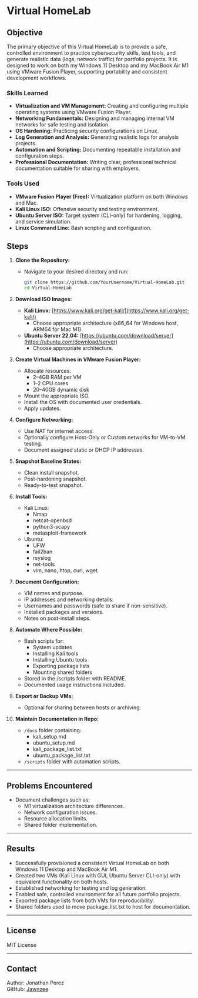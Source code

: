 # Virtual HomeLab

## Objective

The primary objective of this Virtual HomeLab is to provide a safe, controlled environment to practice cybersecurity skills, test tools, and generate realistic data (logs, network traffic) for portfolio projects. It is designed to work on both my Windows 11 Desktop and my MacBook Air M1 using VMware Fusion Player, supporting portability and consistent development workflows.

### Skills Learned

- **Virtualization and VM Management:** Creating and configuring multiple operating systems using VMware Fusion Player.
- **Networking Fundamentals:** Designing and managing internal VM networks for safe testing and isolation.
- **OS Hardening:** Practicing security configurations on Linux.
- **Log Generation and Analysis:** Generating realistic logs for analysis projects.
- **Automation and Scripting:** Documenting repeatable installation and configuration steps.
- **Professional Documentation:** Writing clear, professional technical documentation suitable for sharing with employers.

### Tools Used

- **VMware Fusion Player (Free):** Virtualization platform on both Windows and Mac.
- **Kali Linux ISO:** Offensive security and testing environment.
- **Ubuntu Server ISO:** Target system (CLI-only) for hardening, logging, and service simulation.
- **Linux Command Line:** Bash scripting and configuration.

## Steps

1. **Clone the Repository:**
   - Navigate to your desired directory and run:
     ```bash
     git clone https://github.com/YourUsername/Virtual-HomeLab.git
     cd Virtual-HomeLab
     ```

2. **Download ISO Images:**
   - **Kali Linux:** [https://www.kali.org/get-kali/](https://www.kali.org/get-kali/)
     - Choose appropriate architecture (x86_64 for Windows host, ARM64 for Mac M1).
   - **Ubuntu Server 22.04:** [https://ubuntu.com/download/server](https://ubuntu.com/download/server)
     - Choose appropriate architecture.

3. **Create Virtual Machines in VMware Fusion Player:**
   - Allocate resources:
     - 2–4GB RAM per VM
     - 1–2 CPU cores
     - 20–40GB dynamic disk
   - Mount the appropriate ISO.
   - Install the OS with documented user credentials.
   - Apply updates.

4. **Configure Networking:**
   - Use NAT for internet access.
   - Optionally configure Host-Only or Custom networks for VM-to-VM testing.
   - Document assigned static or DHCP IP addresses.

5. **Snapshot Baseline States:**
   - Clean install snapshot.
   - Post-hardening snapshot.
   - Ready-to-test snapshot.

6. **Install Tools:**
   - Kali Linux:
     - Nmap
     - netcat-openbsd
     - python3-scapy
     - metasploit-framework
   - Ubuntu:
     - UFW
     - fail2ban
     - rsyslog
     - net-tools
     - vim, nano, htop, curl, wget

7. **Document Configuration:**
   - VM names and purpose.
   - IP addresses and networking details.
   - Usernames and passwords (safe to share if non-sensitive).
   - Installed packages and versions.
   - Notes on post-install steps.

8. **Automate Where Possible:**
   - Bash scripts for:
     - System updates
     - Installing Kali tools
     - Installing Ubuntu tools
     - Exporting package lists
     - Mounting shared folders
   - Stored in the /scripts folder with README.
   - Documented usage instructions included.

9. **Export or Backup VMs:**
   - Optional for sharing between hosts or archiving.

10. **Maintain Documentation in Repo:**
    - `/docs` folder containing:
      - kali_setup.md
      - ubuntu_setup.md
      - kali_package_list.txt
      - ubuntu_package_list.txt
    - `/scripts` folder with automation scripts.

---

## Problems Encountered

- Document challenges such as:
  - M1 virtualization architecture differences.
  - Network configuration issues.
  - Resource allocation limits.
  - Shared folder implementation.

---

## Results

- Successfully provisioned a consistent Virtual HomeLab on both Windows 11 Desktop and MacBook Air M1.
- Created two VMs (Kali Linux with GUI, Ubuntu Server CLI-only) with equivalent functionality on both hosts.
- Established networking for testing and log generation.
- Enabled safe, controlled environment for all future portfolio projects.
- Exported package lists from both VMs for reproducibility.
- Shared folders used to move package_list.txt to host for documentation.

---

## License

MIT License

---

## Contact

Author: Jonathan Perez  
GitHub: [Jawnzee](https://github.com/Jawnzee)
